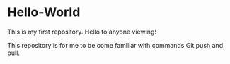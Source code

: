 # Hello-World
This is my first repository.
Hello to anyone viewing!

This repository is for me to be come familiar with commands Git push and pull. 

